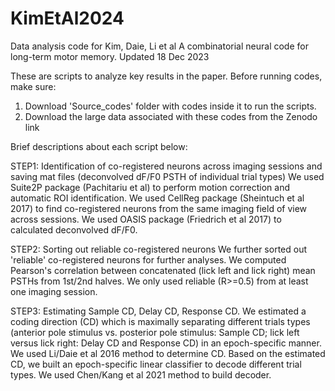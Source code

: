 # KimEtAl2024
Data analysis code for Kim, Daie, Li et al A combinatorial neural code for long-term motor memory.
Updated 18 Dec 2023

These are scripts to analyze key results in the paper. 
Before running codes, make sure:
1. Download 'Source_codes' folder with codes inside it to run the scripts.
2. Download the large data associated with these codes from the Zenodo link

Brief descriptions about each script below:

STEP1: Identification of co-registered neurons across imaging sessions and saving mat files (deconvolved dF/F0 PSTH of individual trial types) 
We used Suite2P package (Pachitariu et al) to perform motion correction and automatic ROI identification.
We used CellReg package (Sheintuch et al 2017) to find co-registered neurons from the same imaging field of view across sessions.
We used OASIS package (Friedrich et al 2017) to calculated deconvolved dF/F0.

STEP2: Sorting out reliable co-registered neurons
We further sorted out 'reliable' co-registered neurons for further analyses. We computed Pearson's correlation between concatenated (lick left and lick right) mean PSTHs from 1st/2nd halves. We only used reliable (R>=0.5) from at least one imaging session. 

STEP3: Estimating Sample CD, Delay CD, Response CD.
We estimated a coding direction (CD) which is maximally separating different trials types (anterior pole stimulus vs. posterior pole stimulus: Sample CD; lick left versus lick right: Delay CD and Response CD) in an epoch-specific manner. We used Li/Daie et al 2016 method to determine CD.
Based on the estimated CD, we built an epoch-specific linear classifier to decode different trial types. We used Chen/Kang et al 2021 method to build decoder.
